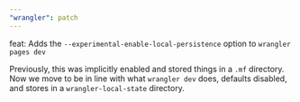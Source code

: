 ```yaml
---
"wrangler": patch
---
```


feat: Adds the `--experimental-enable-local-persistence` option to `wrangler pages dev`

Previously, this was implicitly enabled and stored things in a `.mf` directory. Now we move to be in line with what `wrangler dev` does, defaults disabled, and stores in a `wrangler-local-state` directory.
